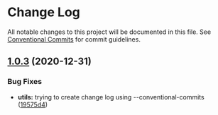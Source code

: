 # Change Log

All notable changes to this project will be documented in this file.
See [Conventional Commits](https://conventionalcommits.org) for commit guidelines.

## [1.0.3](https://github.com/soros/js-ts-monorepos/compare/v1.0.2...v1.0.3) (2020-12-31)


### Bug Fixes

* **utils:** trying to create change log using --conventional-commits ([19575d4](https://github.com/soros/js-ts-monorepos/commit/19575d47778a019dd5a13c0eda735dc481a324ab))
